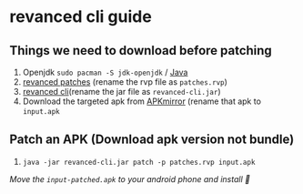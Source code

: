 # revanced cli guide

## Things we need to download before patching
1. Openjdk `sudo pacman -S jdk-openjdk` / [Java](https://www.oracle.com/bd/java/technologies/downloads/)
2. [revanced patches](https://github.com/ReVanced/revanced-patches/releases) (rename the rvp file as `patches.rvp`)
3. [revanced cli](https://github.com/ReVanced/revanced-cli/releases)(rename the jar file as `revanced-cli.jar`)
4. Download the targeted apk from [APKmirror](https://www.apkmirror.com/) (rename that apk to `input.apk`

## Patch an APK (Download apk version not bundle)
1. `java -jar revanced-cli.jar patch -p patches.rvp input.apk`

_Move the `input-patched.apk` to your android phone and install 🎉_
   

